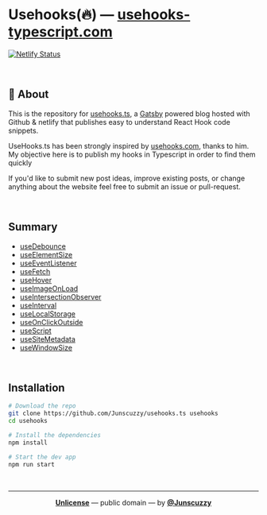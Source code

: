 # Usehooks(🔥) &mdash; [usehooks-typescript.com](https://usehooks-typescript.com/)

[![Netlify Status](https://api.netlify.com/api/v1/badges/f1f0f5a4-8207-499b-b912-d99acb04176e/deploy-status)](https://app.netlify.com/sites/usehooks-ts/deploys)

<br />

## 🤔 About

This is the repository for [usehooks.ts](https://usehooks-typescript.com/), a [Gatsby](https://www.gatsbyjs.org) powered blog hosted with Github & netlify that publishes easy to understand React Hook code snippets.

UseHooks.ts has been strongly inspired by [usehooks.com](https://usehooks.com), thanks to him. My objective here is to publish my hooks in Typescript in order to find them quickly

If you'd like to submit new post ideas, improve existing posts, or change anything about the website feel free to submit an issue or pull-request.

<br />

## Summary

- [useDebounce](https://usehooks-typescript.com/use-debounce)
- [useElementSize](https://usehooks-typescript.com/use-element-size)
- [useEventListener](https://usehooks-typescript.com/use-event-listener)
- [useFetch](https://usehooks-typescript.com/use-fetch)
- [useHover](https://usehooks-typescript.com/use-hover)
- [useImageOnLoad](https://usehooks-typescript.com/use-image-on-load)
- [useIntersectionObserver](https://usehooks-typescript.com/use-intersection-observer)
- [useInterval](https://usehooks-typescript.com/use-interval)
- [useLocalStorage](https://usehooks-typescript.com/use-local-storage)
- [useOnClickOutside](https://usehooks-typescript.com/use-on-click-outside)
- [useScript](https://usehooks-typescript.com/use-script)
- [useSiteMetadata](https://usehooks-typescript.com/use-site-metadata)
- [useWindowSize](https://usehooks-typescript.com/use-window-size)

<br />

## Installation

```bash
# Download the repo
git clone https://github.com/Junscuzzy/usehooks.ts usehooks
cd usehooks

# Install the dependencies
npm install

# Start the dev app
npm run start
```

<br/>

---

<p align="center">
  <a href="./LICENSE"><strong>Unlicense</strong></a>  &mdash;  public domain &mdash; by <a href="https://github.com/Junscuzzy"><strong>@Junscuzzy</strong></a>
</p>
